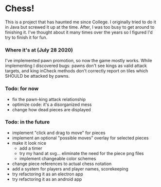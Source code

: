 # Chess!
This is a project that has haunted me since College. I originally tried to do it in Java but screwed it up at the time. After, I was too busy to get around to finishing it. I've thought about it many times over the years so I figured I'd try to finish it for fun.

### Where it's at (July 28 2020)
I've implemented pawn promotion, so now the game mostly works. While implementing I discovered bugs: pawns don't see kings as valid attack targets, and king inCheck methods don't correctly report on tiles which SHOULD be attacked by pawns.

### Todo: for now
* fix the pawn-king attack relationship
* optimize code: it's a disorganized mess
* change how dead pieces are displayed

### Todo: in the future
* implement "click and drag to move" for pieces
* implement an optional "possible moves" overlay for selected pieces
* make it look nice
  * add a timer
  * try my hand at svg... eliminate the need for the piece png files
  * implement changeable color schemes
* change piece references to actual chess notation
* add a system for players and player names, scorekeeping
* try refactoring it as an electron app
* try refactoring it as an android app
